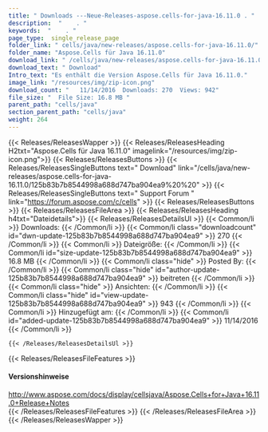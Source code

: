 ```yaml
---
title: " Downloads ---Neue-Releases-aspose.cells-for-java-16.11.0 . "
description:  "    . " 
keywords:  "    . " 
page_type:  single_release_page
folder_link: " cells/java/new-releases/aspose.cells-for-java-16.11.0/"
folder_name: "Aspose.Cells für Java 16.11.0"
download_link: " /cells/java/new-releases/aspose.cells-for-java-16.11.0/125b83b7b8544998a688d747ba904ea9"
download_text: " Download"
Intro_text: "Es enthält die Version Aspose.Cells für Java 16.11.0."
image_link: "/resources/img/zip-icon.png"
download_count: "   11/14/2016  Downloads: 270  Views: 942"
file_size: "  File Size: 16.8 MB "
parent_path: "cells/java"
section_parent_path: "cells/java"
weight: 264
---
```


{{< Releases/ReleasesWapper >}}
  {{< Releases/ReleasesHeading H2txt="Aspose.Cells für Java 16.11.0" imagelink="/resources/img/zip-icon.png">}}
  {{< Releases/ReleasesButtons >}}
    {{< Releases/ReleasesSingleButtons text=" Download" link="/cells/java/new-releases/aspose.cells-for-java-16.11.0/125b83b7b8544998a688d747ba904ea9%20%20" >}}
    {{< Releases/ReleasesSingleButtons text=" Support Forum " link="https://forum.aspose.com/c/cells" >}}
  {{< Releases/ReleasesButtons >}}
  {{< Releases/ReleasesFileArea >}}
    {{< Releases/ReleasesHeading h4txt="Dateidetails">}}
    {{< Releases/ReleasesDetailsUl >}}
            {{< Common/li >}} Downloads: {{< /Common/li >}}
      {{< Common/li class="downloadcount" id="dwn-update-125b83b7b8544998a688d747ba904ea9" >}} 270 {{< /Common/li >}}
      {{< Common/li >}} Dateigröße: {{< /Common/li >}}
      {{< Common/li id="size-update-125b83b7b8544998a688d747ba904ea9" >}} 16.8 MB {{< /Common/li >}} 
      {{< Common/li  class="hide" >}} Posted By: {{< /Common/li >}} 
      {{< Common/li class="hide" id="author-update-125b83b7b8544998a688d747ba904ea9" >}} beitreten {{< /Common/li >}}
      {{< Common/li class="hide" >}} Ansichten: {{< /Common/li >}}
      {{< Common/li class="hide" id="view-update-125b83b7b8544998a688d747ba904ea9" >}} 943 {{< /Common/li >}}
      {{< Common/li >}} Hinzugefügt am: {{< /Common/li >}}
      {{< Common/li id="added-update-125b83b7b8544998a688d747ba904ea9" >}} 11/14/2016 {{< /Common/li >}} 

    {{< /Releases/ReleasesDetailsUl >}}

  {{< Releases/ReleasesFileFeatures >}}
      <h4>Versionshinweise</h4><div> <a href="http://www.aspose.com/docs/display/cellsjava/Aspose.Cells+for+Java+16.11.0+Release+Notes">http://www.aspose.com/docs/display/cellsjava/Aspose.Cells+for+Java+16.11.0+Release+Notes</a></div>
  {{< /Releases/ReleasesFileFeatures >}}
 {{< /Releases/ReleasesFileArea >}}
{{< /Releases/ReleasesWapper >}}



